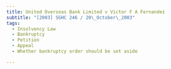 ```yaml
---
title: United Overseas Bank Limited v Victor F A Fernandez 
subtitle: "[2003] SGHC 246 / 20\_October\_2003"
tags:
  - Insolvency Law
  - Bankruptcy
  - Petition
  - Appeal
  - Whether bankruptcy order should be set aside

---
```


